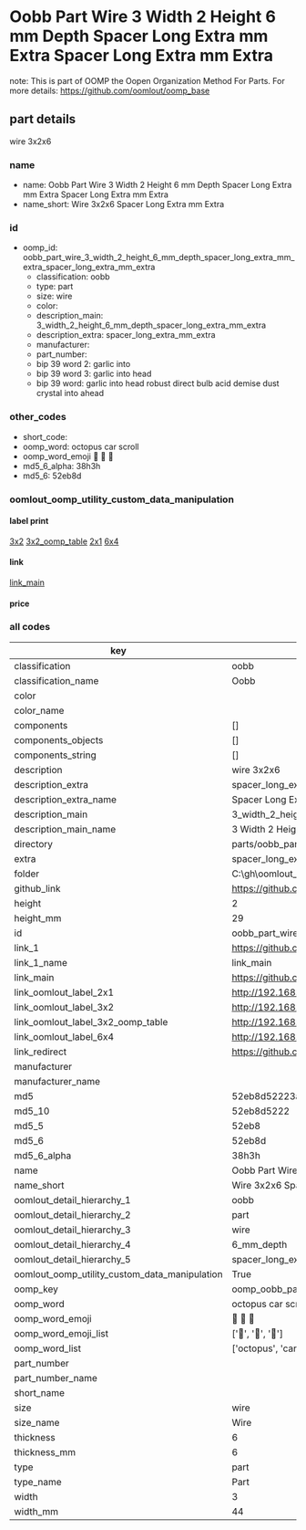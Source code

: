 # Oobb Part Wire 3 Width 2 Height 6 mm Depth Spacer Long Extra mm Extra Spacer Long Extra mm Extra  

note: This is part of OOMP the Oopen Organization Method For Parts. For more details: https://github.com/oomlout/oomp_base

##  part details
  



wire 3x2x6



### name
* name: Oobb Part Wire 3 Width 2 Height 6 mm Depth Spacer Long Extra mm Extra Spacer Long Extra mm Extra
* name_short: Wire 3x2x6 Spacer Long Extra mm Extra
### id
* oomp_id: oobb_part_wire_3_width_2_height_6_mm_depth_spacer_long_extra_mm_extra_spacer_long_extra_mm_extra
  * classification: oobb
  * type: part
  * size: wire
  * color: 
  * description_main: 3_width_2_height_6_mm_depth_spacer_long_extra_mm_extra
  * description_extra: spacer_long_extra_mm_extra
  * manufacturer: 
  * part_number: 
  * bip 39 word 2: garlic into
  * bip 39 word 3: garlic into head
  * bip 39 word: garlic into head robust direct bulb acid demise dust crystal into ahead

### other_codes
* short_code: 
* oomp_word: octopus car scroll
* oomp_word_emoji :octopus: :car: :scroll:
* md5_6_alpha: 38h3h
* md5_6: 52eb8d






### oomlout_oomp_utility_custom_data_manipulation
#### label print
[3x2](http://192.168.1.245:1112/?label=oomp%2038h3h)
[3x2_oomp_table](http://192.168.1.108:1112/?label=oomp%2038h3h)
[2x1](http://192.168.1.242:1112/?label=oomp%2038h3h)
[6x4](http://192.168.1.55:1112/?label=oomp%2038h3h)    

#### link

[link_main](https://github.com/oomlout/oomlout_oobb_version_4_generated_parts/tree/main/navigation_oomp/oobb/part/wire/3_width_2_height_6_mm_depth_spacer_long_extra_mm_extra/spacer_long_extra_mm_extra/part)                              

#### price







### all codes 
| key | value |  
| --- | --- |  
| classification | oobb |  
| classification_name | Oobb |  
| color |  |  
| color_name |  |  
| components | [] |  
| components_objects | [] |  
| components_string | [] |  
| description | wire 3x2x6 |  
| description_extra | spacer_long_extra_mm_extra |  
| description_extra_name | Spacer Long Extra mm Extra |  
| description_main | 3_width_2_height_6_mm_depth_spacer_long_extra_mm_extra |  
| description_main_name | 3 Width 2 Height 6 mm Depth Spacer Long Extra mm Extra |  
| directory | parts/oobb_part_wire_3_width_2_height_6_mm_depth_spacer_long_extra_mm_extra_spacer_long_extra_mm_extra |  
| extra | spacer_long_extra_mm |  
| folder | C:\gh\oomlout_oobb_version_4_generated_parts\parts\oobb_part_wire_3_width_2_height_6_mm_depth_spacer_long_extra_mm_extra_spacer_long_extra_mm_extra |  
| github_link | https://github.com/oomlout/oomlout_oomp_part_src/tree/main/parts/oobb_part_wire_3_width_2_height_6_mm_depth_spacer_long_extra_mm_extra_spacer_long_extra_mm_extra |  
| height | 2 |  
| height_mm | 29 |  
| id | oobb_part_wire_3_width_2_height_6_mm_depth_spacer_long_extra_mm_extra_spacer_long_extra_mm_extra |  
| link_1 | https://github.com/oomlout/oomlout_oobb_version_4_generated_parts/tree/main/navigation_oomp/oobb/part/wire/3_width_2_height_6_mm_depth_spacer_long_extra_mm_extra/spacer_long_extra_mm_extra/part |  
| link_1_name | link_main |  
| link_main | https://github.com/oomlout/oomlout_oobb_version_4_generated_parts/tree/main/navigation_oomp/oobb/part/wire/3_width_2_height_6_mm_depth_spacer_long_extra_mm_extra/spacer_long_extra_mm_extra/part |  
| link_oomlout_label_2x1 | http://192.168.1.242:1112/?label=oomp%2038h3h |  
| link_oomlout_label_3x2 | http://192.168.1.245:1112/?label=oomp%2038h3h |  
| link_oomlout_label_3x2_oomp_table | http://192.168.1.108:1112/?label=oomp%2038h3h |  
| link_oomlout_label_6x4 | http://192.168.1.55:1112/?label=oomp%2038h3h |  
| link_redirect | https://github.com/oomlout/oomlout_oobb_version_4_generated_parts/tree/main/parts/oobb_wire_03_02_06_ex_spacer_long_extra_mm |  
| manufacturer |  |  
| manufacturer_name |  |  
| md5 | 52eb8d52223a403c779f4bb4d41d72fe |  
| md5_10 | 52eb8d5222 |  
| md5_5 | 52eb8 |  
| md5_6 | 52eb8d |  
| md5_6_alpha | 38h3h |  
| name | Oobb Part Wire 3 Width 2 Height 6 mm Depth Spacer Long Extra mm Extra Spacer Long Extra mm Extra |  
| name_short | Wire 3x2x6 Spacer Long Extra mm Extra |  
| oomlout_detail_hierarchy_1 | oobb |  
| oomlout_detail_hierarchy_2 | part |  
| oomlout_detail_hierarchy_3 | wire |  
| oomlout_detail_hierarchy_4 | 6_mm_depth |  
| oomlout_detail_hierarchy_5 | spacer_long_extra_mm_extra |  
| oomlout_oomp_utility_custom_data_manipulation | True |  
| oomp_key | oomp_oobb_part_wire_3_width_2_height_6_mm_depth_spacer_long_extra_mm_extra_spacer_long_extra_mm_extra |  
| oomp_word | octopus car scroll |  
| oomp_word_emoji | :octopus: :car: :scroll: |  
| oomp_word_emoji_list | [':octopus:', ':car:', ':scroll:'] |  
| oomp_word_list | ['octopus', 'car', 'scroll'] |  
| part_number |  |  
| part_number_name |  |  
| short_name |  |  
| size | wire |  
| size_name | Wire |  
| thickness | 6 |  
| thickness_mm | 6 |  
| type | part |  
| type_name | Part |  
| width | 3 |  
| width_mm | 44 |  
